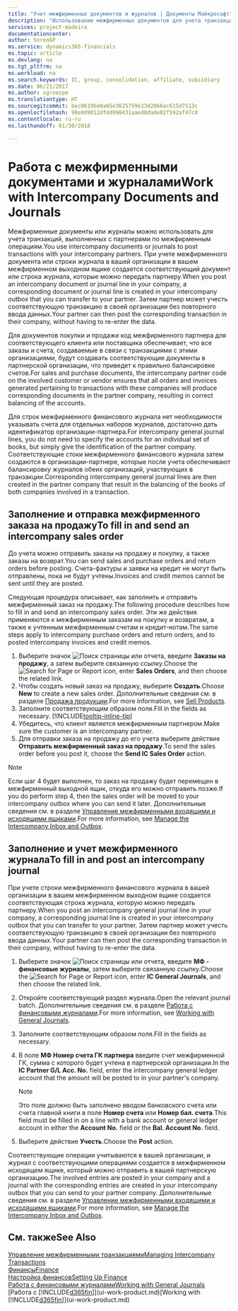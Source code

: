```yaml
---
title: "Учет межфирменных документов и журналов | Документы Майкрософт"
description: "Использование межфирменных документов для учета транзакций с МФ-партнерами."
services: project-madeira
documentationcenter: 
author: SorenGP
ms.service: dynamics365-financials
ms.topic: article
ms.devlang: na
ms.tgt_pltfrm: na
ms.workload: na
ms.search.keywords: IC, group, consolidation, affiliate, subsidiary
ms.date: 06/21/2017
ms.author: sgroespe
ms.translationtype: HT
ms.sourcegitcommit: bec0619be0a65e3625759e13d2866ac615d7513c
ms.openlocfilehash: 98e0d9012dfdd998431aaed8dade02f592af47c8
ms.contentlocale: ru-ru
ms.lasthandoff: 01/30/2018

---
```

# <a name="work-with-intercompany-documents-and-journals"></a><span data-ttu-id="2a7b0-103">Работа с межфирменными документами и журналами</span><span class="sxs-lookup"><span data-stu-id="2a7b0-103">Work with Intercompany Documents and Journals</span></span>
<span data-ttu-id="2a7b0-104">Межфирменные документы или журналы можно использовать для учета транзакций, выполненных с партнерами по межфирменным операциям.</span><span class="sxs-lookup"><span data-stu-id="2a7b0-104">You use intercompany documents or journals to post transactions with your intercompany partners.</span></span> <span data-ttu-id="2a7b0-105">При учете межфирменного документа или строки журнала в вашей организации в вашем межфирменном выходном ящике создается соответствующий документ или строка журнала, которые можно передать партнеру.</span><span class="sxs-lookup"><span data-stu-id="2a7b0-105">When you post an intercompany document or journal line in your company, a corresponding document or journal line is created in your intercompany outbox that you can transfer to your partner.</span></span> <span data-ttu-id="2a7b0-106">Затем партнер может учесть соответствующую транзакцию в своей организации без повторного ввода данных.</span><span class="sxs-lookup"><span data-stu-id="2a7b0-106">Your partner can then post the corresponding transaction in their company, without having to re-enter the data.</span></span>

<span data-ttu-id="2a7b0-107">Для документов покупки и продажи код межфирменного партнера для соответствующего клиента или поставщика обеспечивает, что все заказы и счета, создаваемые в связи с транзакциями с этими организациями, будут создавать соответствующие документы в партнерской организации, что приведет к правильно балансировке счетов.</span><span class="sxs-lookup"><span data-stu-id="2a7b0-107">For sales and purchase documents, the intercompany partner code on the involved customer or vendor ensures that all orders and invoices generated pertaining to transactions with these companies will produce corresponding documents in the partner company, resulting in correct balancing of the accounts.</span></span>

<span data-ttu-id="2a7b0-108">Для строк межфирменного финансового журнала нет необходимости указывать счета для отдельных наборов журналов, достаточно дать идентификатор организации-партнера.</span><span class="sxs-lookup"><span data-stu-id="2a7b0-108">For intercompany general journal lines, you do not need to specify the accounts for an individual set of books, but simply give the identification of the partner company.</span></span> <span data-ttu-id="2a7b0-109">Соответствующие стоки межфирменного финансового журнала затем создаются в организации-партнере, которые после учета обеспечивают балансировку журналов обеих организаций, участвующих в транзакции.</span><span class="sxs-lookup"><span data-stu-id="2a7b0-109">Corresponding intercompany general journal lines are then created in the partner company that result in the balancing of the books of both companies involved in a transaction.</span></span>

## <a name="to-fill-in-and-send-an-intercompany-sales-order"></a><span data-ttu-id="2a7b0-110">Заполнение и отправка межфирменного заказа на продажу</span><span class="sxs-lookup"><span data-stu-id="2a7b0-110">To fill in and send an intercompany sales order</span></span>
<span data-ttu-id="2a7b0-111">До учета можно отправить заказы на продажу и покупку, а также заказы на возврат.</span><span class="sxs-lookup"><span data-stu-id="2a7b0-111">You can send sales and purchase orders and return orders before posting.</span></span> <span data-ttu-id="2a7b0-112">Счета-фактуры и заявки на кредит не могут быть отправлены, пока не будут учтены.</span><span class="sxs-lookup"><span data-stu-id="2a7b0-112">Invoices and credit memos cannot be sent until they are posted.</span></span>

<span data-ttu-id="2a7b0-113">Следующая процедура описывает, как заполнить и отправить межфирменный заказ на продажу.</span><span class="sxs-lookup"><span data-stu-id="2a7b0-113">The following procedure describes how to fill in and send an intercompany sales order.</span></span> <span data-ttu-id="2a7b0-114">Эти же действия применяются к межфирменным заказам на покупку и возвратам, а также к учтенным межфирменным счетам и кредит-нотам.</span><span class="sxs-lookup"><span data-stu-id="2a7b0-114">The same steps apply to intercompany purchase orders and return orders, and to posted intercompany invoices and credit memos.</span></span>  

1. <span data-ttu-id="2a7b0-115">Выберите значок ![Поиск страницы или отчета](media/ui-search/search_small.png "Значок поиска страницы или отчета"), введите **Заказы на продажу**, а затем выберите связанную ссылку.</span><span class="sxs-lookup"><span data-stu-id="2a7b0-115">Choose the ![Search for Page or Report](media/ui-search/search_small.png "Search for Page or Report icon") icon, enter **Sales Orders**, and then choose the related link.</span></span>  
2. <span data-ttu-id="2a7b0-116">Чтобы создать новый заказ на продажу, выберите **Создать**.</span><span class="sxs-lookup"><span data-stu-id="2a7b0-116">Choose **New** to create a new sales order.</span></span> <span data-ttu-id="2a7b0-117">Дополнительные сведения см. в разделе [Продажа продукции](sales-how-sell-products.md).</span><span class="sxs-lookup"><span data-stu-id="2a7b0-117">For more information, see [Sell Products](sales-how-sell-products.md).</span></span>  
3. <span data-ttu-id="2a7b0-118">Заполните соответствующим образом поля.</span><span class="sxs-lookup"><span data-stu-id="2a7b0-118">Fill in the fields as necessary.</span></span> [!INCLUDE[tooltip-inline-tip](includes/tooltip-inline-tip_md.md)]
4. <span data-ttu-id="2a7b0-119">Убедитесь, что клиент является межфирменным партнером.</span><span class="sxs-lookup"><span data-stu-id="2a7b0-119">Make sure the customer is an intercompany partner.</span></span>
5. <span data-ttu-id="2a7b0-120">Для отправки заказа на продажу до его учета выберите действие **Отправить межфирменный заказ на продажу**.</span><span class="sxs-lookup"><span data-stu-id="2a7b0-120">To send the sales order before you post it, choose the **Send IC Sales Order** action.</span></span>

> [!NOTE]
> <span data-ttu-id="2a7b0-121">Если шаг 4 будет выполнен, то заказ на продажу будет перемещен в межфирменный выходной ящик, откуда его можно отправить позже.</span><span class="sxs-lookup"><span data-stu-id="2a7b0-121">If you do perform step 4, then the sales order will be moved to your intercompany outbox where you can send it later.</span></span> <span data-ttu-id="2a7b0-122">Дополнительные сведения см. в разделе [Управление межфирменными входящими и исходящими ящиками](intercompany-how-manage-intercompany-inbox.md).</span><span class="sxs-lookup"><span data-stu-id="2a7b0-122">For more information, see [Manage the Intercompany Inbox and Outbox](intercompany-how-manage-intercompany-inbox.md).</span></span>

## <a name="to-fill-in-and-post-an-intercompany-journal"></a><span data-ttu-id="2a7b0-123">Заполнение и учет межфирменного журнала</span><span class="sxs-lookup"><span data-stu-id="2a7b0-123">To fill in and post an intercompany journal</span></span>
<span data-ttu-id="2a7b0-124">При учете строки межфирменного финансового журнала в вашей организации в вашем межфирменном выходном ящике создается соответствующая строка журнала, которую можно передать партнеру.</span><span class="sxs-lookup"><span data-stu-id="2a7b0-124">When you post an intercompany general journal line in your company, a corresponding journal line is created in your intercompany outbox that you can transfer to your partner.</span></span> <span data-ttu-id="2a7b0-125">Затем партнер может учесть соответствующую транзакцию в своей организации без повторного ввода данных.</span><span class="sxs-lookup"><span data-stu-id="2a7b0-125">Your partner can then post the corresponding transaction in their company, without having to re-enter the data.</span></span>

1. <span data-ttu-id="2a7b0-126">Выберите значок ![Поиск страницы или отчета](media/ui-search/search_small.png "Значок поиска страницы или отчета"), введите **МФ - финансовые журналы**, затем выберите связанную ссылку.</span><span class="sxs-lookup"><span data-stu-id="2a7b0-126">Choose the ![Search for Page or Report](media/ui-search/search_small.png "Search for Page or Report icon") icon, enter **IC General Journals**, and then choose the related link.</span></span>  
2. <span data-ttu-id="2a7b0-127">Откройте соответствующий раздел журнала.</span><span class="sxs-lookup"><span data-stu-id="2a7b0-127">Open the relevant journal batch.</span></span> <span data-ttu-id="2a7b0-128">Дополнительные сведения см. в разделе [Работа с финансовыми журналами](ui-work-general-journals.md).</span><span class="sxs-lookup"><span data-stu-id="2a7b0-128">For more information, see [Working with General Journals](ui-work-general-journals.md).</span></span>
3. <span data-ttu-id="2a7b0-129">Заполните соответствующим образом поля.</span><span class="sxs-lookup"><span data-stu-id="2a7b0-129">Fill in the fields as necessary.</span></span>
4. <span data-ttu-id="2a7b0-130">В поле **МФ Номер счета ГК партнера** введите счет межфирменной ГК, сумма с которого будет учтена в партнерской организации.</span><span class="sxs-lookup"><span data-stu-id="2a7b0-130">In the **IC Partner G/L Acc. No.** field, enter the intercompany general ledger account that the amount will be posted to in your partner's company.</span></span>

    > [!NOTE]
    > <span data-ttu-id="2a7b0-131">Это поле должно быть заполнено вводом банковского счета или счета главной книги в поле **Номер счета** или **Номер бал. счета**.</span><span class="sxs-lookup"><span data-stu-id="2a7b0-131">This field must be filled in on a line with a bank account or general ledger account in either the **Account No.** field or the **Bal. Account No.** field.</span></span>  
5. <span data-ttu-id="2a7b0-132">Выберите действие **Учесть**.</span><span class="sxs-lookup"><span data-stu-id="2a7b0-132">Choose the **Post** action.</span></span>

<span data-ttu-id="2a7b0-133">Соответствующие операции учитываются в вашей организации, и журнал с соответствующими операциями создается в межфирменном исходящем ящике, который можно отправить в вашей партнерскую организацию.</span><span class="sxs-lookup"><span data-stu-id="2a7b0-133">The involved entries are posted in your company and a journal with the corresponding entries are created in your intercompany outbox that you can send to your partner company.</span></span> <span data-ttu-id="2a7b0-134">Дополнительные сведения см. в разделе [Управление межфирменными входящими и исходящими ящиками](intercompany-how-manage-intercompany-inbox.md).</span><span class="sxs-lookup"><span data-stu-id="2a7b0-134">For more information, see [Manage the Intercompany Inbox and Outbox](intercompany-how-manage-intercompany-inbox.md).</span></span> 

## <a name="see-also"></a><span data-ttu-id="2a7b0-135">См. также</span><span class="sxs-lookup"><span data-stu-id="2a7b0-135">See Also</span></span>
[<span data-ttu-id="2a7b0-136">Управление межфирменными транзакциями</span><span class="sxs-lookup"><span data-stu-id="2a7b0-136">Managing Intercompany Transactions</span></span>](intercompany-manage.md)  
[<span data-ttu-id="2a7b0-137">Финансы</span><span class="sxs-lookup"><span data-stu-id="2a7b0-137">Finance</span></span>](finance.md)  
[<span data-ttu-id="2a7b0-138">Настройка финансов</span><span class="sxs-lookup"><span data-stu-id="2a7b0-138">Setting Up Finance</span></span>](finance-setup-finance.md)  
[<span data-ttu-id="2a7b0-139">Работа с финансовыми журналами</span><span class="sxs-lookup"><span data-stu-id="2a7b0-139">Working with General Journals</span></span>](ui-work-general-journals.md)  
<span data-ttu-id="2a7b0-140">[Работа с [!INCLUDE[d365fin](includes/d365fin_md.md)]](ui-work-product.md)</span><span class="sxs-lookup"><span data-stu-id="2a7b0-140">[Working with [!INCLUDE[d365fin](includes/d365fin_md.md)]](ui-work-product.md)</span></span>

